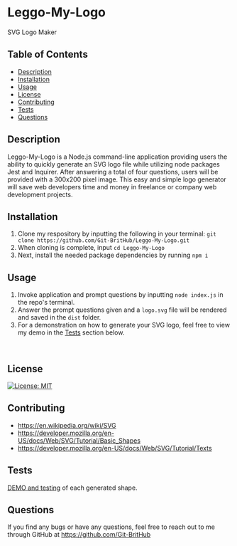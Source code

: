 # Leggo-My-Logo
SVG Logo Maker

## Table of Contents
* [Description](#description)
* [Installation](#installation)
* [Usage](#usage)
* [License](#license)
* [Contributing](#contributing)
* [Tests](#tests)
* [Questions](#questions)


## Description
Leggo-My-Logo is a Node.js command-line application providing users the ability to quickly generate an SVG logo file while utilizing node packages Jest and Inquirer. After answering a total of four questions, users will be provided with a 300x200 pixel image. This easy and simple logo generator will save web developers time and money in freelance or company web development projects. 

## Installation
1. Clone my respository by inputting the following in your terminal: `git clone https://github.com/Git-BritHub/Leggo-My-Logo.git`
2. When cloning is complete, input `cd Leggo-My-Logo`
3. Next, install the needed package dependencies by running `npm i`

## Usage
1. Invoke application and prompt questions by inputting `node index.js` in the repo's terminal.
2. Answer the prompt questions given and a `logo.svg` file will be rendered and saved in the `dist` folder.
4. For a demonstration on how to generate your SVG logo, feel free to view my demo in the [Tests](#tests) section below.
<br />


## License
[![License: MIT](https://img.shields.io/badge/License-MIT-aqua.svg)](https://opensource.org/licenses/MIT)

## Contributing
* https://en.wikipedia.org/wiki/SVG
* https://developer.mozilla.org/en-US/docs/Web/SVG/Tutorial/Basic_Shapes
* https://developer.mozilla.org/en-US/docs/Web/SVG/Tutorial/Texts

## Tests
[DEMO and testing](https://drive.google.com/file/d/1Zrhxr-qIzO8y8DvdltPJ5IrV9e4MFAhA/view) of each generated shape.

## Questions
If you find any bugs or have any questions, feel free to reach out to me through GitHub at https://github.com/Git-BritHub 